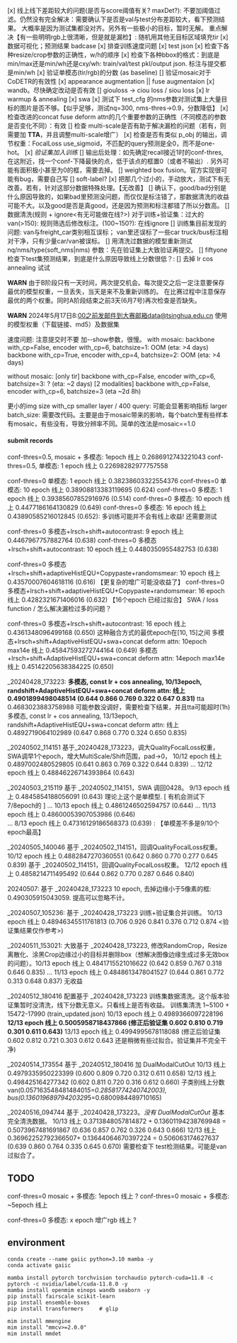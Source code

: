 [x] 线上线下差距较大的问题(是否与score阈值有关? maxDet?): 不要加阈值过滤。仍然没有完全解决：需要确认下是否是val与test分布差距较大，看下预测结果。
    大概率是因为测试集都没对齐。另外有一些极小的目标，暂时无解。
    重点解决【有一些明明rgb上很清晰，但是就是漏检】: 随机用其他无目标区域填充tir
[x] 数据可视化；预测结果 badcase
[x] 排查训练速度问题
[x] test json
[x] 检查下各种resize/crop参数的正确性，w/h的顺序
[x] 检查下各种bbox的格式：到底是min/max还是min/wh还是cxy/wh: train/val/test pkl/output json.
    标注与提交都是min/wh
[x] 验证单模态(tir/rgb)的分数 (as baseline)
[] 验证mosaic对于CoDETR的有效性
[x] appearance augmentation || fuse augmentaion
[x] wandb。尽快确定改动是否有效
[] giouloss -> ciou loss / siou loss
[x] lr warmup & annealing
[x] swa
[x] 测试下 test_cfg 的nms参数对测试集上大量目标的图片是否不够。【似乎足够，测试nq=300, nms-thres->0.9，分数降低】
[x] 检查改进的concat fuse deform attn的几个重要参数的正确性（不同模态的参数是否变化不同）：有效
[] 检查 multi-scale是否有助于解决漏检的问题（若有，则需要加 **TTA**，并且调整multi-scale增广）
[x] 检查是否有类似 p_obj 的输出，调节权重：FocalLoss use_sigmoid，不匹配的query预测是全0，而不是one-hot。
[x] *验证集加入训练*
[] 输出后处理：如先确定recall接近1时的conf-thres, 在这附近，找一个conf-下降最快的点，低于该点的框置0（或者不输出）. 另外可能有面积极小甚至为0的框，需要去掉。
[] weighted box fusion。官方实现很可能有bug，需要自己写
[] soft-label?
[x] 把那几个过小的，手动放大，测试下有无改善。若有，针对这部分数据特殊处理。【无改善】
[] 确认下，good/bad分别是什么原因导致的，如果bad里预测没问题，而仅仅是标注错了，那数据清洗的收益可能不大。以及good是否是真good，还是因为预测和标注都错了所以分数高。
[] 数据清洗(规则 + ignore<有无可能做在线?>) 对于训练+验证集：过大的van(>150): 规则筛选后修改标注。(100~150?): 在线ignore
[] 训练集目前发现的问题: 
    van与freight_car类别相互误标；
    van里还误标了一些car
    truck/bus标注相对干净，只有少量car/van被误标。
[] 用清洗过数据的模型重新测试 nq/nms/type(soft_nms|nms) 参数：先在验证集上大致验证再提交。
[] fiftyone 检查下test集预测结果，到底是什么原因导致线上分数很低？: 
[] 去掉 lr cos annealing 试试

**WARN**
由于B阶段只有一天时间，两次提交机会。每次提交之后一定注意要保存最优的模型权重，一旦丢失，当天是来不及重新训练的。
在比赛过程中注意保存最优的两个权重。同时A阶段结束之前3天(6月7号)再次检查是否缺失。

**WARN**
2024年5月17日8:00之前发邮件到大赛邮箱data@tsinghua.edu.cn
使用的模型权重（下载链接、md5）及数据集


速度问题:
注意提交时不要 加--show参数，很慢。
with mosaic:
    backbone with_cp=False, encoder with_cp=6, batchsize=1: OOM (eta: >4 days)
    backbone with_cp=True, encoder with_cp=4,  batchsize=2: OOM (eta: >4 days)

without mosaic:
    [only tir] backbone with_cp=False, encoder with_cp=6, batchsize=3: ? (eta: ~2 days)
    [2 modalities] backbone with_cp=False, encoder with_cp=6, batchsize=3 (eta ~2d 8h)


更小的img size
with_cp
smaller layer / 400 query: 可能会显著影响指标
larger batch_size: 需要改代码。主要是由于mosaic带来的影响，每个batch里有些样本有mosaic，有些没有，导致分辨率不同。简单的改法是mosaic==1.0

#### submit records

conf-thres=0.5, mosaic + 多模态: 1epoch     线上 0.2686912743221043
conf-thres=0.5, 单模态: 1 epoch             线上 0.22698282977757558

conf-thres=0    单模态: 1 epoch             线上 0.38238603322554376
conf-thres=0    单模态: 10 epoch            线上 0.38908813383119695    (0.624)
conf-thres=0    多模态: 1 epoch             线上 0.39385607852916976    (0.514)
conf-thres=0    多模态: 10 epoch            线上 0.4477186164130829     (0.649)
conf-thres=0    多模态: 16 epoch            线上 0.43890585216012845    (0.652): 多训练可能并不会有线上收益! 还需要测试

conf-thres=0    多模态+lrsch+shift+autocontrast: 9 epoch                线上 0.4467967757882764 (0.638)
conf-thres=0    多模态+lrsch+shift+autocontrast: 10 epoch               线上 0.4480350955482753 (0.638)

conf-thres=0    多模态+lrsch+shift+adaptiveHistEQU+Copypaste+randomsmear: 10 epoch               线上 0.43570007604618116  (0.616) 【更复杂的增广可能没收益了】
conf-thres=0    多模态+lrsch+shift+adaptiveHistEQU+Copypaste+randomsmear: 16 epoch               线上 0.4282321671406016   (0.632)  【16个epoch 已经过拟合】
SWA / loss function / 怎么解决漏检过多的问题？

conf-thres=0    多模态+lrsch+shift+autocontrast: 16 epoch               线上 0.4361348096499168 (0.650)  这种融合方式的最优epoch在[10, 15]之间
                多模态+lrsch+shift+AdaptiveHistEQU+swa+concat deform attn: 10epoch max14e  线上 0.45847593272744164 (0.649) 
                多模态+lrsch+shift+AdaptiveHistEQU+swa+concat deform attn: 14epoch max14e  线上 0.45142205638384225 (0.650) 

_20240428_173223:
    **多模态, const lr + cos annealing, 10/13epoch, randshift+AdaptiveHistEQU+swa+concat deform attn: 线上 0.4901899498048514 (0.644 0.866 0.769 0.322 0.647 0.831)** tta 0.4683023883758988 可能参数没调好，需要检查下结果，并且tta可能超时(1h)
    多模态, const lr + cos annealing, 13/13epoch, randshift+AdaptiveHistEQU+swa+concat deform attn: 线上 0.4892719064102989 (0.647 0.868 0.770 0.324 0.650 0.835)

_20240502_114151
    基于_20240428_173223，调大QualityFocalLoss权重，SWA调早1个epoch，增大MultiScale/Shift范围，pad->0， 10/12 epoch 线上 0.4897002480529805 (0.641 0.863 0.769 0.322 0.644 0.839)
    ... 12/12 epoch 线上 0.48846226714393864 (0.643)

_20240503_215119
    基于 _20240502_114151，SWA 调回0428。 9/13 epoch 线上 0.4845854188056091 (0.643) 理论上这个是单模型. [ 有机会测试下7/8epoch的 ]
    ...  10/13 epoch 线上 0.4861246502594757 (0.644)
    ...  11/13 epoch 线上 0.48600053907053986 (0.646)  
    ... 8/13 epoch 线上 0.47316129186568373 (0.639) :    【单模差不多是9/10个epoch最高】

_20240505_140046
    基于 _20240502_114151，回调QualityFocalLoss权重。 10/12 epoch 线上 0.4882847270360551 (0.642 0.860 0.770 0.277 0.645 0.839)
    基于 _20240502_114151，回调QualityFocalLoss权重。 12/12 epoch 线上 0.4858214711495492 (0.644 0.862 0.770 0.287 0.646 0.840)

20240507: 基于 _20240428_173223 10 epoch, 去掉边缘小于5像素的框: 0.490305915043059. 提高可以忽略不计。

_20240507_105236:
    基于 _20240428_173223 训练+验证集合并训练。 10/13 epoch 线上 0.48946345511761813 (0.706 0.926 0.841 0.376 0.712 0.874 <验证集结果仅作参考>)

_20240511_153021:
    大致基于 _20240428_173223, 修改RandomCrop，Resize离散化、涂黑Crop边缘过小的目标并删除box（想解决图像边缘生成过多无效box的问题）。10/13 epoch 线上 0.4841715521016622 (0.642 0.859 0.767 0.318 0.646 0.835)
    ... 11/13 epoch 线上 0.4848613478041527 (0.644 0.861 0.772 0.313 0.648 0.837) 无收益

_20240512_180416
    配置基于 _20240428_173223
    训练集数据清洗。这个版本验证集暂时没清洗，线下分数无意义。只看线上是否有收益。
    训练集清洗 1~5100 + 15472-17990 (train_updated.json)
    10/13 epoch 线上 0.4989366097228196
    **12/13 epoch 线上 0.5005958718437866 (修正后验证集 0.602 0.810 0.719 0.301 0.611 0.643)**
    13/13 epoch 线上 0.4994995678118088 (修正后验证集 0.602 0.812 0.721 0.303 0.612 0.643 还是稍微有些过拟合。验证集并不完全干净)

_20240514_173554
    基于 _20240512_180416
    加 DualModalCutOut
    10/13 线上 0.4979335950223399 (0.600 0.809 0.720 0.312 0.611 0.658)
    12/13 线上 0.498425164277342  (0.602 0.811 0.720 0.316 0.612 0.660)
        子类别线上分数
        van(0.05716354848148401*5=0.28581774240742003),
        bus(0.13601968979420329*5=0.6800984489710165)

_20240516_094744
    基于 _20240428_173223。*没有 DualModalCutOut*
    基本完全清洗数据。
    10/13 线上 0.3713848057814872 + 0.13601194238769948 = 0.5073967481691867 (0.636 0.857 0.762 0.326 0.643 0.666)
    12/13 线上 0.36962252792366507+ 0.13644064670397224 = 0.506063174627637  (0.639 0.860 0.764 0.335 0.645 0.670)
    需要检查下 test检测结果。可能是van过拟合了。
    


## TODO
conf-thres=0    mosaic + 多模态: 1epoch     线上 ?
conf-thres=0    mosaic + 多模态: ~5epoch    线上 

conf-thres=0    多模态: x epoch 增广rgb     线上 ?


## environment

```
conda create --name gaiic python=3.10 mamba -y
conda activate gaiic

mamba install pytorch torchvision torchaudio pytorch-cuda=11.8 -c pytorch -c nvidia/label/cuda-11.8.0 -y
mamba install openmim einops wandb seaborn -y
pip install fairscale scikit-learn
pip install ensemble-boxes
pip install transformers     # glip

mim install mmengine
mim install "mmcv>=2.0.0"
mim install mmdet
```
